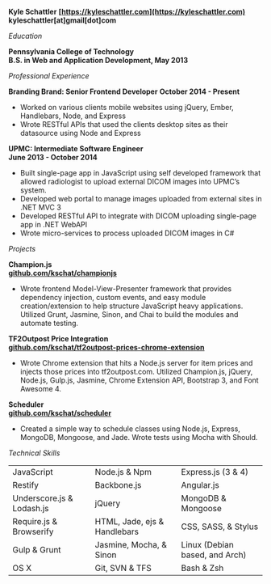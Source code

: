 **Kyle Schattler**
**[https://kyleschattler.com](https://kyleschattler.com)**
**kyleschattler[at]gmail[dot]com**

*Education*

**Pennsylvania College of Technology**  
**B.S. in Web and Application Development, May 2013**  

*Professional Experience*

**Branding Brand: Senior Frontend Developer**
**October 2014 - Present**
* Worked on various clients mobile websites using jQuery, Ember, Handlebars, Node, and Express
* Wrote RESTful APIs that used the clients desktop sites as their datasource using Node and Express

**UPMC: Intermediate Software Engineer**  
**June 2013 - October 2014**  
* Built single-page app in JavaScript using self developed framework that allowed radiologist to upload external DICOM images into UPMC’s system.
* Developed web portal to manage images uploaded from external sites in .NET MVC 3
* Developed RESTful API to integrate with DICOM uploading single-page app in .NET WebAPI
* Wrote micro-services to process uploaded DICOM images in C# 

*Projects*

**Champion.js**  
**[github.com/kschat/championjs](https://github.com/kschat/championjs)**  
* Wrote frontend Model-View-Presenter framework that provides dependency injection, custom events, and easy module creation/extension to help structure JavaScript heavy applications. Utilized Grunt, Jasmine, Sinon, and Chai to build the modules and automate testing.

**TF2Outpost Price Integration**  
**[github.com/kschat/tf2outpost-prices-chrome-extension](https://github.com/kschat/tf2outpost-prices-chrome-extension)**  
* Wrote Chrome extension that hits a Node.js server for item prices and injects those prices into tf2outpost.com. Utilized Champion.js, jQuery, Node.js, Gulp.js, Jasmine, Chrome Extension API, Bootstrap 3, and Font Awesome 4.

**Scheduler**  
**[github.com/kschat/scheduler](https://github.com/kschat/scheduler)**  
* Created a simple way to schedule classes using Node.js, Express, MongoDB, Mongoose, and Jade. Wrote tests using Mocha with Should.

*Technical Skills*

| | | |
|-|-|-|
| JavaScript | Node.js & Npm | Express.js (3 & 4) |
| Restify | Backbone.js | Angular.js |
| Underscore.js & Lodash.js | jQuery | MongoDB & Mongoose |
| Require.js & Browserify | HTML, Jade, ejs & Handlebars | CSS, SASS, & Stylus |
| Gulp & Grunt | Jasmine, Mocha, & Sinon | Linux (Debian based, and Arch) |
| OS X | Git, SVN & TFS | Bash & Zsh |
